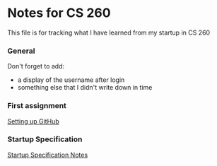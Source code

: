 # Notes for CS 260
This file is for tracking what I have learned from my startup in CS 260

### General

Don't forget to add:
- a display of the username after login
- something else that I didn't write down in time

### First assignment
[Setting up GitHub](Notes/GitHub.md)

### Startup Specification
[Startup Specification Notes](Notes/StartupSpec.md)
